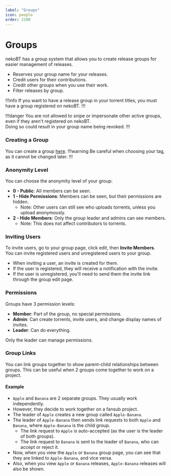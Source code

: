 ```yaml
---
label: "Groups"
icon: people
order: 2100
---
```

# Groups

nekoBT has a group system that allows you to create release groups for easier management of releases.
- Reserves your group name for your releases.
- Credit users for their contributions.
- Credit other groups when you use their work.
- Filter releases by group.

!!!info
If you want to have a release group in your torrent titles, you must have a group registered on nekoBT.
!!!

!!!danger
You are not allowed to snipe or impersonate other active groups, even if they aren't registered on nekoBT.<br>
Doing so could result in your group name being revoked.
!!!

### Creating a Group
You can create a group [here](https://nekobt.to/groups/new).
!!!warning
Be careful when choosing your tag, as it cannot be changed later.
!!!

### Anonymity Level
You can choose the anonymity level of your group:
- **0 - Public**: All members can be seen.
- **1 - Hide Permissions**: Members can be seen, but their permissions are hidden.
    - Note: Other users can still see who uploads torrents, unless you upload anonymously.
- **2 - Hide Members**: Only the group leader and admins can see members.
    - Note: This does not affect contributors to torrents.

### Inviting Users
To invite users, go to your group page, click edit, then **Invite Members**.<br>
You can invite registered users and unregistered users to your group.
- When inviting a user, an invite is created for them.
- If the user is registered, they will receive a notification with the invite.
- If the user is unregistered, you'll need to send them the invite link through the group edit page.

### Permissions
Groups have 3 permission levels:
- **Member**: Part of the group, no special permissions.
- **Admin**: Can create torrents, invite users, and change display names of invites.
- **Leader**: Can do everything.

Only the leader can manage permissions.

### Group Links
You can link groups together to show parent-child relationships between groups. This can be useful when 2 groups come together to work on a project.

#### Example
- `Apple` and `Banana` are 2 separate groups. They usually work independently.
- However, they decide to work together on a fansub project.
- The leader of `Apple` creates a new group called `Apple-Banana`.
- The leader of `Apple-Banana` then sends link requests to both `Apple` and `Banana`, where `Apple-Banana` is the child group.
    - The link request to `Apple` is auto-accepted (as the user is the leader of both groups).
    - The link request to `Banana` is sent to the leader of `Banana`, who can accept or reject it.
- Now, when you view the `Apple` or `Banana` group page, you can see that they are linked to `Apple-Banana`, and vice versa.
- Also, when you view `Apple` or `Banana` releases, `Apple-Banana` releases will also be shown.